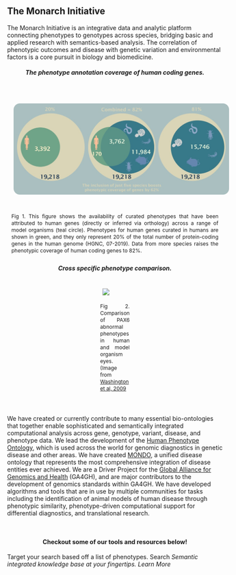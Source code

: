 <div class="container-fluid monarch-view monarch-about-view">

<h2 class="page-title">The Monarch Initiative</h2>
<div class="row">

<p>The Monarch Initiative is an integrative data and analytic platform connecting phenotypes to genotypes across 
species, bridging basic and applied research with semantics-based analysis. The correlation of phenotypic outcomes 
and disease with genetic variation and environmental factors is a core pursuit in biology and biomedicine.</p>
 
</div>
<div class="row">
    <div class="col-lg-6">
        <h5 class="figure-title">The phenotype annotation coverage of human coding genes.</h4>
        <figure class="cross-species">
          <img src="../assets/img/cross-species.jpeg" style="max-height:300px;" />
          <figcaption>
           Fig 1. This figure shows the availability of curated phenotypes that have been attributed to human genes 
           (directly or inferred via orthology) across a range of model organisms (teal circle). Phenotypes for human 
           genes curated in humans are shown in green, and they only represent 20% of the total number of protein-coding 
           genes in the human genome (HGNC, 07-2019). Data from more species raises the phenotypic coverage of human 
           coding genes to 82%.
          </figcaption>
        </figure>
    </div>
    <div class="col-lg-6">
         <h5 class="figure-title">Cross specific phenotype comparison.</h5>
         <figure>
          <img src="http://journals.plos.org/plosbiology/article/figure/image?id=10.1371/journal.pbio.1000247.g001&size=medium" style="max-height:375px;" />
          <figcaption>
           Fig 2. Comparison of PAX6 abnormal phenotypes in human and model organism eyes. 
           (Image from <a href="http://www.plosbiology.org/article/info%3Adoi%2F10.1371%2Fjournal.pbio.1000247" target="__blank">Washington et al, 2009</a>
          </figcaption>
        </figure>
    </div>
</div>
<br><br>
<div class="row">
<p>We have created or currently contribute to many essential bio-ontologies that together enable sophisticated and 
semantically integrated computational analysis across gene, genotype, variant, disease, and phenotype data. We lead 
the development of the <a href="https://hpo.jax.org/">Human Phenotype Ontology</a>, which is used across the world for genomic 
diagnostics in genetic disease and other areas. We have created <a href="http://obofoundry.org/ontology/mondo.html" target="__blank">MONDO</a>, a unified disease ontology 
that represents the most comprehensive integration of disease entities ever achieved. We are a Driver Project for the 
<a href="https://www.ga4gh.org/" target="__blank">Global Alliance for Genomics and Health</a> (GA4GH), and are major contributors to the 
development of genomics standards within GA4GH. We have developed algorithms and tools that are in use by multiple 
communities for tasks including the identification of animal models of human disease through phenotypic similarity, 
phenotype-driven computational support for differential diagnostics, and translational research.</p>

</div>
<div class="callouts row">
    <h4 class="title">
        Checkout some of our tools and resources below!
    </h4>
    <b-card-group class="offset-lg-3 col-lg-9">
        <b-card
            title="Phenotype Profile Search"
            class="col-lg-4"
          >
            <b-card-text>
              Target your search based off a list of phenotypes. 
            </b-card-text>
            <router-link to="/about/monarch-api">
                <b-button class="card-btn">Search <i class="fa fa-caret-right"></b-button>
            </router-link>
          </b-card>
          <b-card
              title="Monarch API"
              class="col-lg-4"
          >
              <b-card-text>
                Semantic integrated knowledge base at your fingertips. 
              </b-card-text>
              <router-link to="/about/monarch-api">
                <b-button class="card-btn">Learn More <i class="fa fa-caret-right"></b-button>
              </router-link>
          </b-card>
    </b-card-group deck>
</div>

</div>

<style lang="scss">
@import "~@/style/variables";

.container-fluid.monarch-view.monarch-about-view {
  h1, h2, h3, h4, h5, h6 {
    clear:both;
  }
  
  figure {
    margin: 0 auto;
  }
  .callouts {
    margin: 50px 0 50px;
    
    .title {
        text-align: center;
        width: 100%;
    }
    .card {
        text-align: center;
        background-color: #0B556B;
        margin-right: 15px;
        color: white;
        .card-btn {
            background-color: $monarch-button-color;
            color: black;
        }
    }
  
  }

  .cross-species img {
    margin-top: 25px;
    margin-bottom: 25px;
  }
  figure {
    display:table;

    img {
      padding:15px;
    }
  }

  .right {
    float:right;
  }

  .left {
    float:left;
  }

  .center {
    margin-left:auto;
    margin-right:auto;
    vertical-align:middle;
    text-align:center;
  }

  .bottomright {
    float:right;
    position:relative;
    bottom:0;
    right:0;
  }

  figcaption {
    text-align:justify;
    font-size:12px;
    word-wrap:normal;
    display:table-caption;
    caption-side: bottom;
    padding: 0 10px 5px;
    line-height: 16px;
  }
  
  .figure-title {
    text-align: center;
    font-weight: bold;
  }


  table {
    margin: auto;
    text-align: center;
    td a img {
      max-width: 120px;
      margin: 5px;
    }

    @media(min-width:$grid-float-breakpoint) {
      td a img {
        max-width: 200px;
      }
    }
  }

}

</style>

<script>
export default {
  name: 'AboutMonarch',
  components: {
  },
};
</script>
